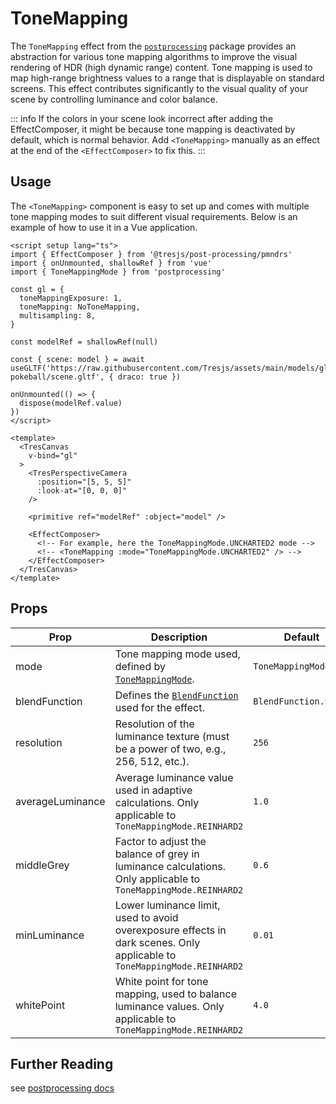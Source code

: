 # ToneMapping

<DocsDemo>
  <ToneMappingDemo />
</DocsDemo>

The `ToneMapping` effect from the [`postprocessing`](https://pmndrs.github.io/postprocessing/public/docs/class/src/effects/ToneMappingEffect.js~ToneMappingEffect.html) package provides an abstraction for various tone mapping algorithms to improve the visual rendering of HDR (high dynamic range) content. Tone mapping is used to map high-range brightness values to a range that is displayable on standard screens. This effect contributes significantly to the visual quality of your scene by controlling luminance and color balance.

::: info
If the colors in your scene look incorrect after adding the EffectComposer, it might be because tone mapping is deactivated by default, which is normal behavior. Add `<ToneMapping>` manually as an effect at the end of the `<EffectComposer>` to fix this.
:::

## Usage

The `<ToneMapping>` component is easy to set up and comes with multiple tone mapping modes to suit different visual requirements. Below is an example of how to use it in a Vue application.

```vue{2,4,7-8,32-35}
<script setup lang="ts">
import { EffectComposer } from '@tresjs/post-processing/pmndrs'
import { onUnmounted, shallowRef } from 'vue'
import { ToneMappingMode } from 'postprocessing'

const gl = {
  toneMappingExposure: 1,
  toneMapping: NoToneMapping,
  multisampling: 8,
}

const modelRef = shallowRef(null)

const { scene: model } = await useGLTF('https://raw.githubusercontent.com/Tresjs/assets/main/models/gltf/realistic-pokeball/scene.gltf', { draco: true })

onUnmounted(() => {
  dispose(modelRef.value)
})
</script>

<template>
  <TresCanvas
    v-bind="gl"
  >
    <TresPerspectiveCamera
      :position="[5, 5, 5]"
      :look-at="[0, 0, 0]"
    />

    <primitive ref="modelRef" :object="model" />

    <EffectComposer>
      <!-- For example, here the ToneMappingMode.UNCHARTED2 mode -->
      <!-- <ToneMapping :mode="ToneMappingMode.UNCHARTED2" /> -->
    </EffectComposer>
  </TresCanvas>
</template>
```

## Props

| Prop              | Description                                                                                                   | Default                                                                                           |
| ----------------- | ------------------------------------------------------------------------------------------------------------- | ------------------------------------------------------------------------------------------------- |
| mode              | Tone mapping mode used, defined by [`ToneMappingMode`](https://pmndrs.github.io/postprocessing/public/docs/variable/index.html#static-variable-ToneMappingMode).                                                         | `ToneMappingMode.AGX`                                                                             |
| blendFunction     | Defines the [`BlendFunction`](https://pmndrs.github.io/postprocessing/public/docs/variable/index.html#static-variable-BlendFunction) used for the effect.                                                               | `BlendFunction.SRC`                                                                               |
| resolution        | Resolution of the luminance texture (must be a power of two, e.g., 256, 512, etc.).                           | `256`                                                                                             |
| averageLuminance  | Average luminance value used in adaptive calculations. Only applicable to `ToneMappingMode.REINHARD2`                        | `1.0`                                                                                             |
| middleGrey        | Factor to adjust the balance of grey in luminance calculations. Only applicable to `ToneMappingMode.REINHARD2`               | `0.6`                                                                                             |
| minLuminance      | Lower luminance limit, used to avoid overexposure effects in dark scenes. Only applicable to `ToneMappingMode.REINHARD2`     | `0.01`                                                                                            |
| whitePoint        | White point for tone mapping, used to balance luminance values. Only applicable to `ToneMappingMode.REINHARD2`               | `4.0`                                                                                             |

## Further Reading
see [postprocessing docs](https://pmndrs.github.io/postprocessing/public/docs/class/src/effects/ToneMappingEffect.js~ToneMappingEffect.html)
